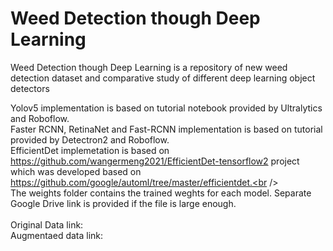 # Weed Detection though Deep Learning
 Weed Detection though Deep Learning is a repository of new weed detection dataset and comparative study of different deep learning object detectors



 Yolov5 implementation is based on tutorial notebook provided by Ultralytics and Roboflow.<br />
 Faster RCNN, RetinaNet and Fast-RCNN implementation is based on tutorial provided by Detectron2 and Roboflow.<br />
 EfficientDet implemetation is based on https://github.com/wangermeng2021/EfficientDet-tensorflow2 project which was developed based on https://github.com/google/automl/tree/master/efficientdet.<br />
 <br />
 The weights folder contains the trained weghts for each model. Separate Google Drive link is provided if the file is large enough.<br />
 <br />
 Original Data link:<br />
 Augmentaed data link:<br />